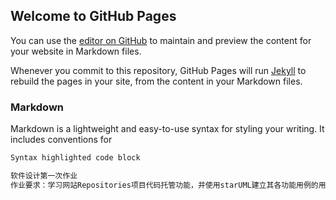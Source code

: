 ## Welcome to GitHub Pages

You can use the [editor on GitHub](https://github.com/choupinaibao/wangdi20192123066.github.io/edit/gh-pages/index.md) to maintain and preview the content for your website in Markdown files.

Whenever you commit to this repository, GitHub Pages will run [Jekyll](https://jekyllrb.com/) to rebuild the pages in your site, from the content in your Markdown files.

### Markdown

Markdown is a lightweight and easy-to-use syntax for styling your writing. It includes conventions for

```markdown
Syntax highlighted code block

软件设计第一次作业
作业要求：学习网站Repositories项目代码托管功能，并使用starUML建立其各功能用例的用例图模型，在github中创建一个博客，将上述过程记录在博客中。
